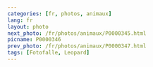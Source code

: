 ```yaml
---
categories: [fr, photos, animaux]
lang: fr
layout: photo
next_photo: /fr/photos/animaux/P0000345.html
picname: P0000346
prev_photo: /fr/photos/animaux/P0000347.html
tags: [Fotofalle, Leopard]
---
```

